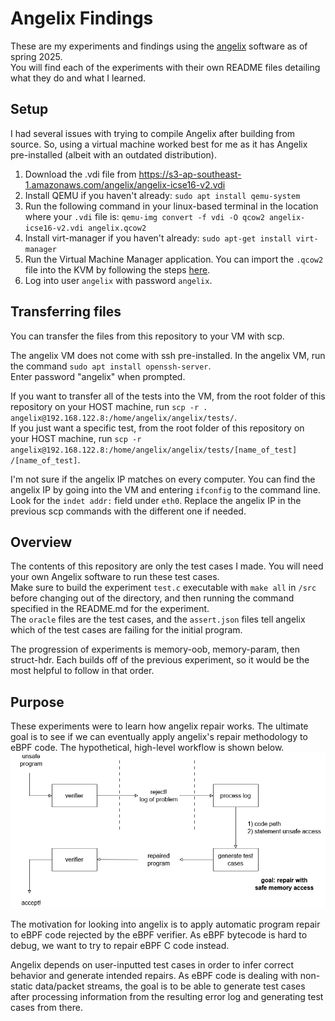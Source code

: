 # Angelix Findings
These are my experiments and findings using the [angelix](https://github.com/msv-lab/angelix) software as of spring 2025.\
You will find each of the experiments with their own README files detailing what they do and what I learned.

## Setup ##
I had several issues with trying to compile Angelix after building from source. So, using a virtual machine worked best for me as it has Angelix pre-installed (albeit with an outdated distribution).

1. Download the .vdi file from https://s3-ap-southeast-1.amazonaws.com/angelix/angelix-icse16-v2.vdi
2. Install QEMU if you haven't already: `sudo apt install qemu-system`
3. Run the following command in your linux-based terminal in the location where your `.vdi` file is: `qemu-img convert -f vdi -O qcow2 angelix-icse16-v2.vdi angelix.qcow2`
4. Install virt-manager if you haven't already: `sudo apt-get install virt-manager`
5. Run the Virtual Machine Manager application. You can import the `.qcow2` file into the KVM by following the steps [here](https://markontech.com/posts/convert-virtualbox-vms-to-qemu-kvm/#import-the-qcow2-into-the-kvm-vm).
6. Log into user `angelix` with password `angelix`.

## Transferring files
You can transfer the files from this repository to your VM with scp.

The angelix VM does not come with ssh pre-installed. In the angelix VM, run the command `sudo apt install openssh-server`.\
Enter password "angelix" when prompted.

If you want to transfer all of the tests into the VM, from the root folder of this repository on your HOST machine, run `scp -r . angelix@192.168.122.8:/home/angelix/angelix/tests/`.\
If you just want a specific test, from the root folder of this repository on your HOST machine, run `scp -r angelix@192.168.122.8:/home/angelix/angelix/tests/[name_of_test] /[name_of_test]`.

I'm not sure if the angelix IP matches on every computer. You can find the angelix IP by going into the VM and entering `ifconfig` to the command line.\
Look for the `indet addr:` field under `eth0`. Replace the angelix IP in the previous scp commands with the different one if needed.

## Overview ##
The contents of this repository are only the test cases I made. You will need your own Angelix software to run these test cases.\
Make sure to build the experiment `test.c` executable with `make all` in `/src` before changing out of the directory, and then running the command specified in the README.md for the experiment.\
The `oracle` files are the test cases, and the `assert.json` files tell angelix which of the test cases are failing for the initial program.

The progression of experiments is memory-oob, memory-param, then struct-hdr. Each builds off of the previous experiment, so it would be the most helpful to follow in that order.

## Purpose ##
These experiments were to learn how angelix repair works. The ultimate goal is to see if we can eventually apply angelix's repair methodology to eBPF code. The hypothetical, high-level workflow is shown below.\
![alt text](https://github.com/elztsang/angelix_findings/blob/main/overview.png)

The motivation for looking into angelix is to apply automatic program repair to eBPF code rejected by the eBPF verifier. As eBPF bytecode is hard to debug, we want to try to repair eBPF C code instead.

Angelix depends on user-inputted test cases in order to infer correct behavior and generate intended repairs. As eBPF code is dealing with non-static data/packet streams, the goal is to be able to generate test cases after processing information from the resulting error log and generating test cases from there.
